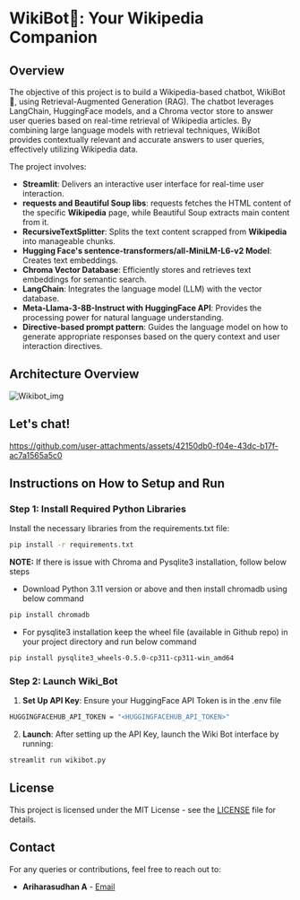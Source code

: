 # WikiBot🤖: Your Wikipedia Companion

## Overview
The objective of this project is to build a Wikipedia-based chatbot, WikiBot🤖, using Retrieval-Augmented Generation (RAG). The chatbot leverages LangChain, HuggingFace models, and a Chroma vector store to answer user queries based on real-time retrieval of Wikipedia articles. By combining large language models with retrieval techniques, WikiBot provides contextually relevant and accurate answers to user queries, effectively utilizing Wikipedia data.

The project involves:

- **Streamlit**: Delivers an interactive user interface for real-time user interaction.
- **requests and Beautiful Soup libs**: requests fetches the HTML content of the specific **Wikipedia** page, while Beautiful Soup extracts main content from it.
- **RecursiveTextSplitter**: Splits the text content scrapped from **Wikipedia** into manageable chunks.
- **Hugging Face's sentence-transformers/all-MiniLM-L6-v2 Model**: Creates text embeddings.
- **Chroma Vector Database**: Efficiently stores and retrieves text embeddings for semantic search.
- **LangChain**: Integrates the language model (LLM) with the vector database.
- **Meta-Llama-3-8B-Instruct with HuggingFace API**: Provides the processing power for natural language understanding.
- **Directive-based prompt pattern**: Guides the language model on how to generate appropriate responses based on the query context and user interaction directives.

## Architecture Overview
![Wikibot_img](https://github.com/user-attachments/assets/af0d552a-b983-4198-9e0f-2e71718afc86)

## Let's chat!
https://github.com/user-attachments/assets/42150db0-f04e-43dc-b17f-ac7a1565a5c0

## Instructions on How to Setup and Run

### Step 1: Install Required Python Libraries

Install the necessary libraries from the requirements.txt file:

```bash
pip install -r requirements.txt
```
**NOTE:**
If there is issue with Chroma and Pysqlite3 installation, follow below steps 
- Download Python 3.11 version or above and then install chromadb using below command
```bash
pip install chromadb
``` 
- For pysqlite3 installation keep the wheel file (available in Github repo) in your project directory and run below command
```bash
pip install pysqlite3_wheels-0.5.0-cp311-cp311-win_amd64
```

### Step 2: Launch Wiki_Bot

1. **Set Up API Key**: Ensure your HuggingFace API Token is in the .env file
```bash
HUGGINGFACEHUB_API_TOKEN = "<HUGGINGFACEHUB_API_TOKEN>"
```
2. **Launch**: After setting up the API Key, launch the Wiki Bot interface by running:
```bash
streamlit run wikibot.py
```
## License

This project is licensed under the MIT License - see the [LICENSE](LICENSE) file for details.

## Contact

For any queries or contributions, feel free to reach out to:
- **Ariharasudhan A** - [Email](mailto:ariadaikalam1234@gmail.com)
